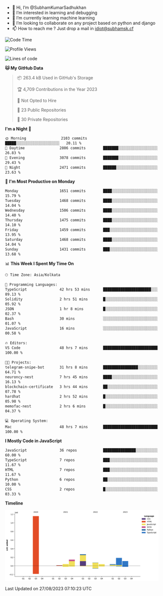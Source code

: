 - 👋 Hi, I’m @SubhamKumarSadhukhan
- 👀 I’m interested in learning and debugging
- 🌱 I’m currently learning machine learning
- 💞️ I’m looking to collaborate on any project based on python and django
- 📫 How to reach me ?
      Just drop a mail in idiot@subhamsk.cf

<!---
SubhamKumarSadhukhan/SubhamKumarSadhukhan is a ✨ special ✨ repository because its `README.md` (this file) appears on your GitHub profile.
You can click the Preview link to take a look at your changes.
--->


<!--START_SECTION:waka-->
![Code Time](http://img.shields.io/badge/Code%20Time-1%2C522%20hrs%202%20mins-blue)

![Profile Views](http://img.shields.io/badge/Profile%20Views-14-blue)

![Lines of code](https://img.shields.io/badge/From%20Hello%20World%20I%27ve%20Written-2.1%20million%20lines%20of%20code-blue)

**🐱 My GitHub Data** 

> 📦 263.4 kB Used in GitHub's Storage 
 > 
> 🏆 4,709 Contributions in the Year 2023
 > 
> 🚫 Not Opted to Hire
 > 
> 📜 23 Public Repositories 
 > 
> 🔑 30 Private Repositories 
 > 
**I'm a Night 🦉** 

```text
🌞 Morning                2103 commits        █████░░░░░░░░░░░░░░░░░░░░   20.11 % 
🌆 Daytime                2806 commits        ███████░░░░░░░░░░░░░░░░░░   26.83 % 
🌃 Evening                3078 commits        ███████░░░░░░░░░░░░░░░░░░   29.43 % 
🌙 Night                  2471 commits        ██████░░░░░░░░░░░░░░░░░░░   23.63 % 
```
📅 **I'm Most Productive on Monday** 

```text
Monday                   1651 commits        ████░░░░░░░░░░░░░░░░░░░░░   15.79 % 
Tuesday                  1468 commits        ████░░░░░░░░░░░░░░░░░░░░░   14.04 % 
Wednesday                1506 commits        ████░░░░░░░░░░░░░░░░░░░░░   14.40 % 
Thursday                 1475 commits        ████░░░░░░░░░░░░░░░░░░░░░   14.10 % 
Friday                   1459 commits        ███░░░░░░░░░░░░░░░░░░░░░░   13.95 % 
Saturday                 1468 commits        ████░░░░░░░░░░░░░░░░░░░░░   14.04 % 
Sunday                   1431 commits        ███░░░░░░░░░░░░░░░░░░░░░░   13.68 % 
```


📊 **This Week I Spent My Time On** 

```text
🕑︎ Time Zone: Asia/Kolkata

💬 Programming Languages: 
TypeScript               42 hrs 53 mins      ██████████████████████░░░   89.13 % 
Solidity                 2 hrs 51 mins       █░░░░░░░░░░░░░░░░░░░░░░░░   05.92 % 
JSON                     1 hr 8 mins         █░░░░░░░░░░░░░░░░░░░░░░░░   02.37 % 
Bash                     30 mins             ░░░░░░░░░░░░░░░░░░░░░░░░░   01.07 % 
JavaScript               16 mins             ░░░░░░░░░░░░░░░░░░░░░░░░░   00.58 % 

🔥 Editors: 
VS Code                  48 hrs 7 mins       █████████████████████████   100.00 % 

🐱‍💻 Projects: 
telegram-snipe-bot       31 hrs 8 mins       ████████████████░░░░░░░░░   64.71 % 
neuroncy-nest            7 hrs 45 mins       ████░░░░░░░░░░░░░░░░░░░░░   16.13 % 
blockchain-certificate   3 hrs 44 mins       ██░░░░░░░░░░░░░░░░░░░░░░░   07.78 % 
hardhat                  2 hrs 52 mins       █░░░░░░░░░░░░░░░░░░░░░░░░   05.98 % 
memofac-nest             2 hrs 6 mins        █░░░░░░░░░░░░░░░░░░░░░░░░   04.37 % 

💻 Operating System: 
Mac                      48 hrs 7 mins       █████████████████████████   100.00 % 
```

**I Mostly Code in JavaScript** 

```text
JavaScript               36 repos            ███████████████░░░░░░░░░░   60.00 % 
TypeScript               7 repos             ███░░░░░░░░░░░░░░░░░░░░░░   11.67 % 
HTML                     7 repos             ███░░░░░░░░░░░░░░░░░░░░░░   11.67 % 
Python                   6 repos             ██░░░░░░░░░░░░░░░░░░░░░░░   10.00 % 
CSS                      2 repos             █░░░░░░░░░░░░░░░░░░░░░░░░   03.33 % 
```



**Timeline**

![Lines of Code chart](https://raw.githubusercontent.com/SubhamKumarSadhukhan/SubhamKumarSadhukhan/main/assets/bar_graph.png)


 Last Updated on 27/08/2023 07:10:23 UTC
<!--END_SECTION:waka-->
